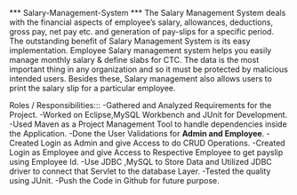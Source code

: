 *** Salary-Management-System ***
The Salary Management System deals with the financial aspects of employee’s salary, allowances, deductions, gross pay, net pay etc. and generation of pay-slips for a specific period. The outstanding benefit of Salary Management System is its easy implementation. Employee Salary management system helps you easily manage monthly salary & define slabs for CTC. The data is the most important thing in any organization and so it must be protected by malicious intended users. Besides these, Salary management also allows users to print the salary slip for a particular employee.

Roles / Responsibilities:::
-Gathered and Analyzed Requirements for the Project.
-Worked on Eclipse,MySQL Workbench and JUnit for Development.
-Used Maven as a Project Management Tool to handle dependencies inside the Application.
-Done the User Validations for **Admin and Employee**.
-Created Login as Admin and give Access to do CRUD Operations.
-Created Login as Employee and give Access to Respective Employee to get payslip using Employee Id.
-Use JDBC ,MySQL to Store Data and Utilized  JDBC driver to connect that Servlet to the database Layer.
-Tested the quality using JUnit.
-Push the Code in Github for future purpose.
